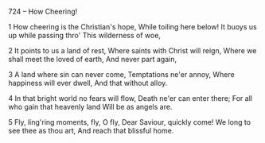 724 – How Cheering!


1
How cheering is the Christian's hope,
While toiling here below!
It buoys us up while passing thro'
This wilderness of woe,

2
It points to us a land of rest,
Where saints with Christ will reign,
Where we shall meet the loved of earth,
And never part again,

3
A land where sin can never come,
Temptations ne'er annoy,
Where happiness will ever dwell,
And that without alloy.

4
In that bright world no fears will flow,
Death ne'er can enter there;
For all who gain that heavenly land
Will be as angels are.

5
Fly, ling'ring moments, fly, O fly,
Dear Saviour, quickly come!
We long to see thee as thou art,
And reach that blissful home.
